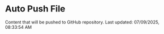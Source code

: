 # Auto Push File

Content that will be pushed to GitHub repository.
Last updated: 07/09/2025, 08:33:54 AM